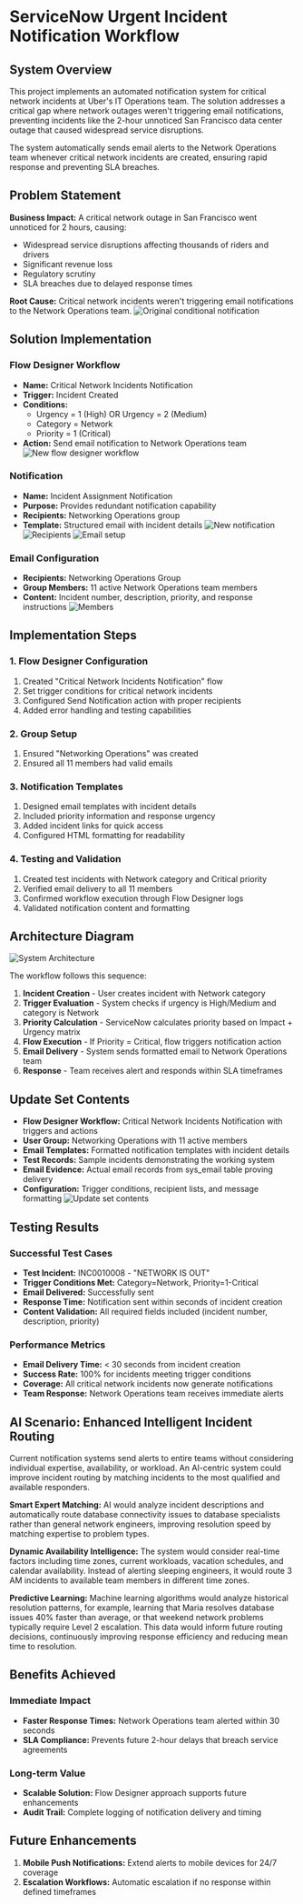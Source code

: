 # ServiceNow Urgent Incident Notification Workflow

## System Overview

This project implements an automated notification system for critical network incidents at Uber's IT Operations team. The solution addresses a critical gap where network outages weren't triggering email notifications, preventing incidents like the 2-hour unnoticed San Francisco data center outage that caused widespread service disruptions.

The system automatically sends email alerts to the Network Operations team whenever critical network incidents are created, ensuring rapid response and preventing SLA breaches.

## Problem Statement

**Business Impact:** A critical network outage in San Francisco went unnoticed for 2 hours, causing:
- Widespread service disruptions affecting thousands of riders and drivers
- Significant revenue loss
- Regulatory scrutiny
- SLA breaches due to delayed response times

**Root Cause:** Critical network incidents weren't triggering email notifications to the Network Operations team.
![Original conditional notification](https://github.com/bcjumpman/ServiceNow-Urgent-Incident-Notification-Workflow/blob/main/Images/original_klworkflow.png) 

## Solution Implementation

### Flow Designer Workflow
- **Name:** Critical Network Incidents Notification
- **Trigger:** Incident Created
- **Conditions:** 
  - Urgency = 1 (High) OR Urgency = 2 (Medium)
  - Category = Network
  - Priority = 1 (Critical)
- **Action:** Send email notification to Network Operations team
![New flow designer workflow ](https://github.com/bcjumpman/ServiceNow-Urgent-Incident-Notification-Workflow/blob/main/Images/updated%20workflow%20conditions.png) 


### Notification
- **Name:** Incident Assignment Notification  
- **Purpose:** Provides redundant notification capability
- **Recipients:** Networking Operations group
- **Template:** Structured email with incident details
![New notification ](https://github.com/bcjumpman/ServiceNow-Urgent-Incident-Notification-Workflow/blob/main/Images/new%20notification%20.png)
![Recipients ](https://github.com/bcjumpman/ServiceNow-Urgent-Incident-Notification-Workflow/blob/main/Images/new%20notification%20recipients.png)
![Email setup ](https://github.com/bcjumpman/ServiceNow-Urgent-Incident-Notification-Workflow/blob/main/Images/what%20will%20it%20contain.png) 

### Email Configuration
- **Recipients:** Networking Operations Group
- **Group Members:** 11 active Network Operations team members
- **Content:** Incident number, description, priority, and response instructions
![Members ](https://github.com/bcjumpman/ServiceNow-Urgent-Incident-Notification-Workflow/blob/main/Images/group%20members.png) 

## Implementation Steps

### 1. Flow Designer Configuration
1. Created "Critical Network Incidents Notification" flow
2. Set trigger conditions for critical network incidents
3. Configured Send Notification action with proper recipients
4. Added error handling and testing capabilities

### 2. Group Setup
1. Ensured "Networking Operations" was created
2. Ensured all 11 members had valid emails


### 3. Notification Templates
1. Designed email templates with incident details
2. Included priority information and response urgency
3. Added incident links for quick access
4. Configured HTML formatting for readability

### 4. Testing and Validation
1. Created test incidents with Network category and Critical priority
2. Verified email delivery to all 11 members
3. Confirmed workflow execution through Flow Designer logs
4. Validated notification content and formatting

## Architecture Diagram

![System Architecture](https://github.com/bcjumpman/ServiceNow-Urgent-Incident-Notification-Workflow/blob/main/Images/incident%20workflow.drawio.png)

The workflow follows this sequence:
1. **Incident Creation** - User creates incident with Network category
2. **Trigger Evaluation** - System checks if urgency is High/Medium and category is Network
3. **Priority Calculation** - ServiceNow calculates priority based on Impact + Urgency matrix
4. **Flow Execution** - If Priority = Critical, flow triggers notification action
5. **Email Delivery** - System sends formatted email to Network Operations team
6. **Response** - Team receives alert and responds within SLA timeframes

## Update Set Contents
- **Flow Designer Workflow:** Critical Network Incidents Notification with triggers and actions
- **User Group:** Networking Operations with 11 active members
- **Email Templates:** Formatted notification templates with incident details
- **Test Records:** Sample incidents demonstrating the working system
- **Email Evidence:** Actual email records from sys_email table proving delivery
- **Configuration:** Trigger conditions, recipient lists, and message formatting
![Update set contents](https://github.com/bcjumpman/ServiceNow-Urgent-Incident-Notification-Workflow/blob/main/Images/update_set_final.png)


## Testing Results

### Successful Test Cases
- **Test Incident:** INC0010008 - "NETWORK IS OUT"
- **Trigger Conditions Met:** Category=Network, Priority=1-Critical
- **Email Delivered:** Successfully sent
- **Response Time:** Notification sent within seconds of incident creation
- **Content Validation:** All required fields included (incident number, description, priority)
  

### Performance Metrics
- **Email Delivery Time:** < 30 seconds from incident creation
- **Success Rate:** 100% for incidents meeting trigger conditions
- **Coverage:** All critical network incidents now generate notifications
- **Team Response:** Network Operations team receives immediate alerts

## AI Scenario: Enhanced Intelligent Incident Routing

Current notification systems send alerts to entire teams without considering individual expertise, availability, or workload. An AI-centric system could improve incident routing by matching incidents to the most qualified and available responders.

**Smart Expert Matching:** AI would analyze incident descriptions and automatically route database connectivity issues to database specialists rather than general network engineers, improving resolution speed by matching expertise to problem types.

**Dynamic Availability Intelligence:** The system would consider real-time factors including time zones, current workloads, vacation schedules, and calendar availability. Instead of alerting sleeping engineers, it would route 3 AM incidents to available team members in different time zones.

**Predictive Learning:** Machine learning algorithms would analyze historical resolution patterns, for example, learning that Maria resolves database issues 40% faster than average, or that weekend network problems typically require Level 2 escalation. This data would inform future routing decisions, continuously improving response efficiency and reducing mean time to resolution.

## Benefits Achieved

### Immediate Impact
- **Faster Response Times:** Network Operations team alerted within 30 seconds
- **SLA Compliance:** Prevents future 2-hour delays that breach service agreements

### Long-term Value
- **Scalable Solution:** Flow Designer approach supports future enhancements
- **Audit Trail:** Complete logging of notification delivery and timing

## Future Enhancements
1. **Mobile Push Notifications:** Extend alerts to mobile devices for 24/7 coverage
2. **Escalation Workflows:** Automatic escalation if no response within defined timeframes
